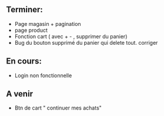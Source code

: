 ## Terminer:
- Page magasin + pagination
- page product
- Fonction cart ( avec + - , supprimer du panier)
- Bug du bouton supprimé du panier qui delete tout. corriger

## En cours:
- Login non fonctionnelle

## A venir 
- Btn de cart " continuer mes achats" 